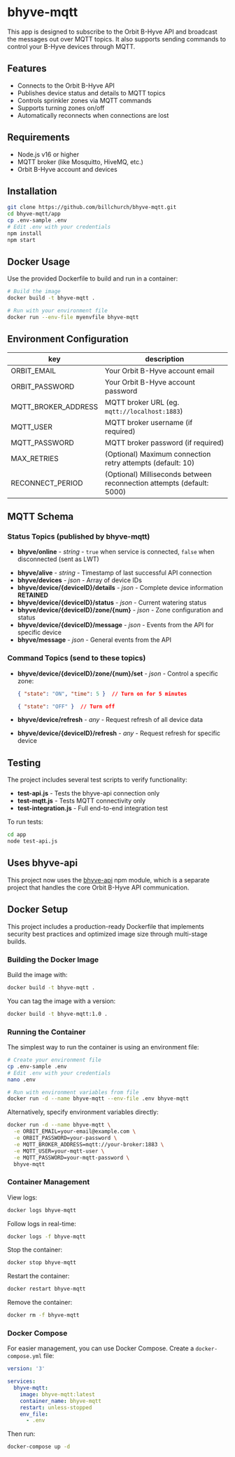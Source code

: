 # bhyve-mqtt

This app is designed to subscribe to the Orbit B-Hyve API and broadcast the messages out over MQTT topics. It also supports sending commands to control your B-Hyve devices through MQTT.

## Features

- Connects to the Orbit B-Hyve API
- Publishes device status and details to MQTT topics
- Controls sprinkler zones via MQTT commands
- Supports turning zones on/off
- Automatically reconnects when connections are lost

## Requirements

- Node.js v16 or higher
- MQTT broker (like Mosquitto, HiveMQ, etc.)
- Orbit B-Hyve account and devices

## Installation

```bash
git clone https://github.com/billchurch/bhyve-mqtt.git
cd bhyve-mqtt/app
cp .env-sample .env
# Edit .env with your credentials
npm install
npm start
```

## Docker Usage

Use the provided Dockerfile to build and run in a container:

```bash
# Build the image
docker build -t bhyve-mqtt .

# Run with your environment file
docker run --env-file myenvfile bhyve-mqtt
```

## Environment Configuration

| key                  | description                                                           |
|----------------------|-----------------------------------------------------------------------|
| ORBIT_EMAIL          | Your Orbit B-Hyve account email                                       |
| ORBIT_PASSWORD       | Your Orbit B-Hyve account password                                    |
| MQTT_BROKER_ADDRESS  | MQTT broker URL (eg. `mqtt://localhost:1883`)                         |
| MQTT_USER            | MQTT broker username (if required)                                    |
| MQTT_PASSWORD        | MQTT broker password (if required)                                    |
| MAX_RETRIES          | (Optional) Maximum connection retry attempts (default: 10)            |
| RECONNECT_PERIOD     | (Optional) Milliseconds between reconnection attempts (default: 5000) |

## MQTT Schema

### Status Topics (published by bhyve-mqtt)

* **bhyve/online** - _string_ - `true` when service is connected, `false` when disconnected (sent as LWT)
- **bhyve/alive** - _string_ - Timestamp of last successful API connection
- **bhyve/devices** - _json_ - Array of device IDs
- **bhyve/device/{deviceID}/details** - _json_ - Complete device information **RETAINED**
- **bhyve/device/{deviceID}/status** - _json_ - Current watering status
- **bhyve/device/{deviceID}/zone/{num}** - _json_ - Zone configuration and status
- **bhyve/device/{deviceID}/message** - _json_ - Events from the API for specific device
- **bhyve/message** - _json_ - General events from the API

### Command Topics (send to these topics)

* **bhyve/device/{deviceID}/zone/{num}/set** - _json_ - Control a specific zone:

  ```json
  { "state": "ON", "time": 5 }  // Turn on for 5 minutes
  ```

  ```json
  { "state": "OFF" }  // Turn off
  ```

* **bhyve/device/refresh** - _any_ - Request refresh of all device data
- **bhyve/device/{deviceID}/refresh** - _any_ - Request refresh for specific device

## Testing

The project includes several test scripts to verify functionality:

- **test-api.js** - Tests the bhyve-api connection only
- **test-mqtt.js** - Tests MQTT connectivity only
- **test-integration.js** - Full end-to-end integration test

To run tests:

```bash
cd app
node test-api.js
```

## Uses bhyve-api

This project now uses the [bhyve-api](https://github.com/billchurch/bhyve-api) npm module, which is a separate project that handles the core Orbit B-Hyve API communication.

## Docker Setup

This project includes a production-ready Dockerfile that implements security best practices and optimized image size through multi-stage builds.

### Building the Docker Image

Build the image with:

```bash
docker build -t bhyve-mqtt .
```

You can tag the image with a version:

```bash
docker build -t bhyve-mqtt:1.0 .
```

### Running the Container

The simplest way to run the container is using an environment file:

```bash
# Create your environment file
cp .env-sample .env
# Edit .env with your credentials
nano .env

# Run with environment variables from file
docker run -d --name bhyve-mqtt --env-file .env bhyve-mqtt
```

Alternatively, specify environment variables directly:

```bash
docker run -d --name bhyve-mqtt \
  -e ORBIT_EMAIL=your-email@example.com \
  -e ORBIT_PASSWORD=your-password \
  -e MQTT_BROKER_ADDRESS=mqtt://your-broker:1883 \
  -e MQTT_USER=your-mqtt-user \
  -e MQTT_PASSWORD=your-mqtt-password \
  bhyve-mqtt
```

### Container Management

View logs:

```bash
docker logs bhyve-mqtt
```

Follow logs in real-time:

```bash
docker logs -f bhyve-mqtt
```

Stop the container:

```bash
docker stop bhyve-mqtt
```

Restart the container:

```bash
docker restart bhyve-mqtt
```

Remove the container:

```bash
docker rm -f bhyve-mqtt
```

### Docker Compose

For easier management, you can use Docker Compose. Create a `docker-compose.yml` file:

```yaml
version: '3'

services:
  bhyve-mqtt:
    image: bhyve-mqtt:latest
    container_name: bhyve-mqtt
    restart: unless-stopped
    env_file:
      - .env
```

Then run:

```bash
docker-compose up -d
```
